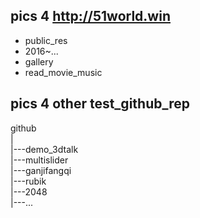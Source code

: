 ## pics 4 http://51world.win

- public_res
- 2016~...
- gallery
- read_movie_music

## pics 4 other test_github_rep

github  
|  
|---demo_3dtalk  
|---multislider  
|---ganjifangqi  
|---rubik  
|---2048  
|---...
